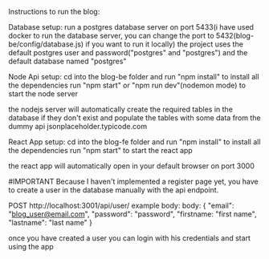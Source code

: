 Instructions to run the blog:

Database setup:
run a postgres database server on port 5433(i have used docker to run the database server, you can change the port to 5432(blog-be/config/database.js) if you want to run it locally)
the project uses the default postgres user and password("postgres" and "postgres")
and the default database named "postgres"

Node Api setup:
cd into the blog-be folder and run "npm install" to install all the dependencies
run "npm start" or "npm run dev"(nodemon mode) to start the node server

the nodejs server will automatically create the required tables in the database if they don't exist
and populate the tables with some data from the dummy api jsonplaceholder.typicode.com

React App setup:
cd into the blog-fe folder and run "npm install" to install all the dependencies
run "npm start" to start the react app

the react app will automatically open in your default browser on port 3000

#IMPORTANT
Because I haven't implemented a register page yet, you have to create a user in the database manually
with the api endpoint. 

POST http://localhost:3001/api/user/
example body:
body: {
    "email": "blog_user@email.com",
    "password": "password",
    "firstname: "first name",
    "lastname": "last name"
}

once you have created a user you can login with his credentials and start using the app
